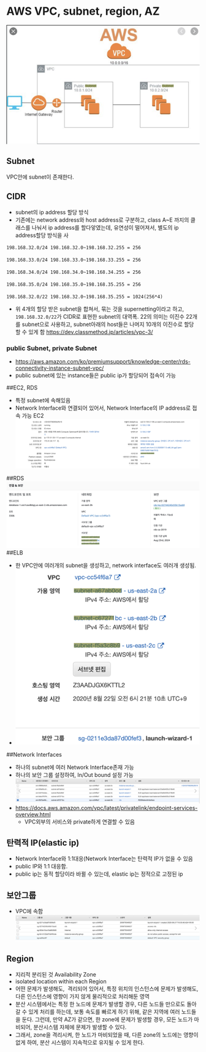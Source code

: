 # AWS  VPC, subnet, region, AZ

![img.png](img.png)


## Subnet
VPC안에 subnet이 존재한다.

## CIDR
- subnet의 ip address 할당 방식
- 기존에는 network address와 host address로 구분하고, class A~E 까지의 클래스를 나눠서 ip address를 할다앟였는데, 유연성이 떨어져서, 별도의 ip address할당 방식을 사
```
198.168.32.0/24 198.168.32.0~198.168.32.255 = 256

198.168.33.0/24 198.168.33.0~198.168.33.255 = 256

198.168.34.0/24 198.168.34.0~198.168.34.255 = 256

198.168.35.0/24 198.168.35.0~198.168.35.255 = 256

198.168.32.0/22 198.168.32.0~198.168.35.255 = 1024(256*4)
```
- 위 4개의 할당 받은 subnet을 합쳐서, 묶는 것을 supernetting이라고 하고, `198.168.32.0/22`가 CIDR로 표현한 subnet의 대역폭. 22의 의미는 이진수 22개를 subnet으로 사용하고, subnet아래의 host들은 나머지 10개의 이진수로 할당 할 수 있게 함
https://dev.classmethod.jp/articles/vpc-3/

### public Subnet, private Subnet
- https://aws.amazon.com/ko/premiumsupport/knowledge-center/rds-connectivity-instance-subnet-vpc/
- public subnet에 있는 instance들은 public ip가 할당되어 접속이 가능


##EC2, RDS
- 특정 subnet에 속해있음
- Network Interface와 연결되어 있어서, Network Interface의 IP address로 접속 가능
  EC2
![img_1.png](img_1.png)

##RDS
![img_2.png](img_2.png)
##ELB
- 한 VPC안에 여러개의 subnet을 생성하고, network interface도 여러개 생성됨.
- ![img_3.png](img_3.png)

##Network Interfaces
- 하나의 subnet에 여러 Network Interface존재 가능
- 하나의 보안 그룹 설정하여, In/Out bound 설정 가능
![img_5.png](img_5.png)
- https://docs.aws.amazon.com/vpc/latest/privatelink/endpoint-services-overview.html
  - VPC외부의 서비스와 private하게 연결할 수 있음

## 탄력적 IP(elastic ip)
- Network Interface와 1:1대응(Network Interface는 탄력적 IP가 없을 수 있음
- public IP와 1:1 대응함.
- public ip는 동적 할당이라 바뀔 수 있는데, elastic ip는 정적으로 고정된 ip

## 보안그룹
-  VPC에 속함
![img_4.png](img_4.png)


## Region
- 지리적 분리된 것
  Availability Zone
- isolated location within each Region
- 어떤 문제가 발생해도,  격리되어 있어서, 특정 위치의 인스턴스에 문제가 발생해도, 다른 인스턴스에 영향이 가지 않게 물리적으로 처리해둔 영역
- 분산 시스템에서는 특정 한 노드에 문제가 발생할 경우, 다른 노드들 만으로도 돌아갈 수 있게 처리를 하는데, 보통 속도를 빠르게 하기 위해, 같은 지역에 여러 노드들을 둔다. 그런데, 만약 AZ가 같으면, 한 zone에 문제가 발생할 경우, 모든 노드가 마비되어, 분산시스템 자체에 문제가 발생할 수 있다.
- 그래서, zone을 격리시켜, 한 노드가 마비되었을 때, 다른 zone의 노드에는 영향이 없게 하여, 분산 시스템이 지속적으로 유지될 수 있게 한다.